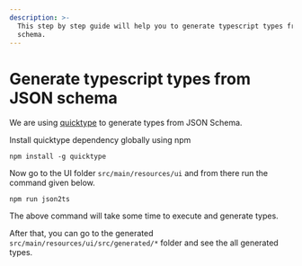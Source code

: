 ```yaml
---
description: >-
  This step by step guide will help you to generate typescript types from JSON
  schema.
---
```


# Generate typescript types from JSON schema

We are using [quicktype](https://quicktype.io) to generate types from JSON Schema.

Install quicktype dependency globally using npm

```
npm install -g quicktype
```

Now go to the UI folder `src/main/resources/ui` and from there run the command given below.

```
npm run json2ts
```

The above command will take some time to execute and generate types.

After that, you can go to the generated `src/main/resources/ui/src/generated/*` folder and see the all generated types.

